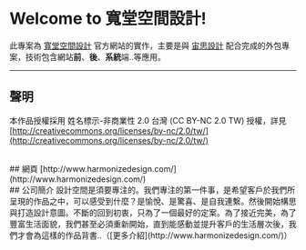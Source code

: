 # Welcome to 寬堂空間設計!
此專案為 [寬堂空間設計](http://www.harmonizedesign.com/) 官方網站的實作，主要是與 [宙思設計](http://www.zeusdesign.com.tw/) 配合完成的外包專案，技術包含網站**前**、**後**、**系統**端..等應用。

---
## 聲明
本作品授權採用 姓名標示-非商業性 2.0 台灣 (CC BY-NC 2.0 TW) 授權，詳見 [http://creativecommons.org/licenses/by-nc/2.0/tw/](http://creativecommons.org/licenses/by-nc/2.0/tw/) 

<br />
## 網頁
[http://www.harmonizedesign.com/](http://www.harmonizedesign.com/)

<br />
## 公司簡介
設計空間是須要專注的。我們專注的第一件事，是希望客戶於我們所呈現的作品之中，可以感受到什麼？是愉悅、是驚喜、是自我連繫。然後開始構思與打造設計意圖。不斷的回到初衷，只為了一個最好的定案。為了接近完美，為了豐富生活面貌，我們甚至必須重新開始，直到能感動並提升客戶的生活層次後，我們才會為這樣的作品背書..（[更多介紹](http://www.harmonizedesign.com/)）